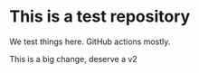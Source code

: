 # This is a test repository

We test things here.  GitHub actions mostly.

This is a big change, deserve a v2
